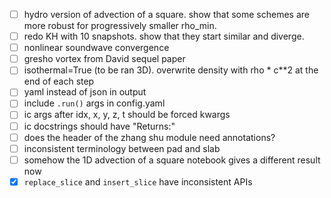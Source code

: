 - [ ] hydro version of advection of a square. show that some schemes are more robust for progressively smaller rho_min.
- [ ] redo KH with 10 snapshots. show that they start similar and diverge.
- [ ] nonlinear soundwave convergence
- [ ] gresho vortex from David sequel paper
- [ ] isothermal=True (to be ran 3D). overwrite density with rho * c**2 at the end of each step
- [ ] yaml instead of json in output
- [ ] include `.run()` args in config.yaml
- [ ] ic args after idx, x, y, z, t should be forced kwargs
- [ ] ic docstrings should have "Returns:"
- [ ] does the header of the zhang shu module need annotations?
- [ ] inconsistent terminology between pad and slab
- [ ] somehow the 1D advection of a square notebook gives a different result now
- [x] `replace_slice` and `insert_slice` have inconsistent APIs
